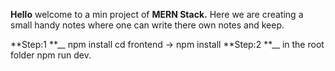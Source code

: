 **Hello** welcome to a min project of **MERN Stack.**
Here we are creating a small handy notes where one can write there own notes and keep.

**Step:1 **__
  npm install
  cd frontend -> npm install
**Step:2 **__
  in the root folder 
  npm run dev.
